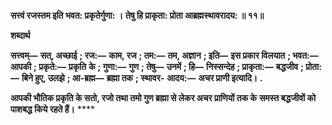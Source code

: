 **सत्त्वं रजस्तम इति भवत: प्रकृतेर्गुणा: ।** **तेषु हि प्राकृता: प्रोता आब्रह्मस्थावरादय: ॥ ११॥** 

**शब्दार्थ** 

**सत्त्वम्—** **सत्, अच्छाई** **; रज:—** **काम, रज** **; तम:—** **तम, अज्ञान** **; इति—** **इस प्रकार विलयात** **; भवत:—** **आपकी** **; प्रकृते:—** **प्रकृति** **के** **; गुणा:—** **गुण** **; तेषु—** **उनमें** **; हि—** **निस्सन्देह** **; प्राकृता:—** **बद्धजीव** **; प्रोता:—** **बिने हुए, उलझे** **; आ-ब्रह्म—** **ब्रह्मा तक** **; स्थावर-** **आदय:—** **अचर प्राणी इत्यादि।** **.** 

**आपकी भौतिक प्रकृति के सतो, रजो तथा तमो गुण ब्रह्मा से लेकर अचर प्राणियों तक के** **समस्त बद्धजीवों को पाशबद्ध किये रहते हैं।** **** 